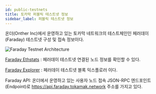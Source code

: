 ```yaml
---
id: public-testnets
title: 토카막 퍼블릭 테스트넷 정보
sidebar_label: 퍼블릭 테스트넷 정보
---
```


온더(Onther Inc)에서 운영하고 있는 토카막 네트워크의 테스트체인인 페러데이(Faraday) 테스트넷 구성 및 접속 정보이다.

![Faraday Testnet Architecture](assets/guides_public-testnets.jpg)

[Faraday Ethstats](https://ethstats.faraday.tokamak.network) : 페러데이 테스트넷 연결된 노드 정보를 확인할 수 있다.

[Faraday Explorer](https://explorer.faraday.tokamak.network) : 페러데이 테스트넷 블록 익스플로러 이다.

Faraday API: 온더에서 운영하고 있는 사용자 노드 접속 JSON-RPC 엔드포인트(Endpoint)로 https://api.faraday.tokamak.network 주소를 가지고 있다.
